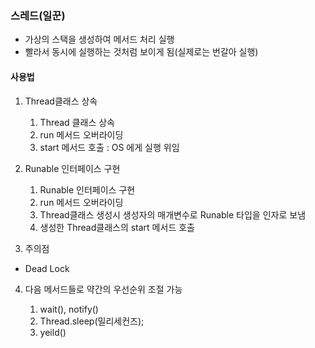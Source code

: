 ### 스레드(일꾼)

* 가상의 스택을 생성하여 메서드 처리 실행
* 빨라서 동시에 실행하는 것처럼 보이게 됨(실제로는 번갈아 실행)

#### 사용법

1. Thread클래스 상속
	1) Thread 클래스 상속
	2) run 메서드 오버라이딩
	3) start 메서드 호출 : OS 에게 실행 위임

2. Runable 인터페이스 구현
	1) Runable 인터페이스 구현
	2) run 메서드 오버라이딩
	3) Thread클래스 생성시 생성자의 매개변수로 Runable 타입을 인자로 보냄
	4) 생성한 Thread클래스의 start 메서드 호출

3. 주의점
- Dead Lock


4. 다음 메서드들로 약간의 우선순위 조절 가능

    1) wait(), notify()
    2) Thread.sleep(밀리세컨즈);
    3) yeild()

